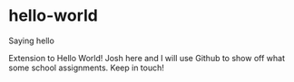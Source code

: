 # hello-world
Saying hello

Extension to Hello World! Josh here and I will use Github to show off what some school assignments. Keep in touch!
